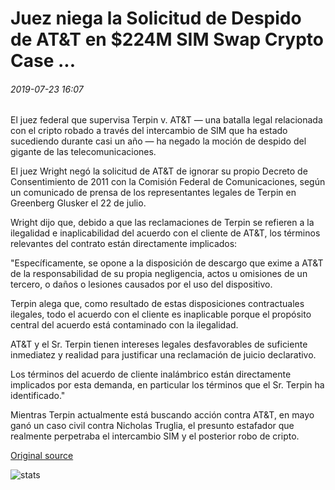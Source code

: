 # Juez niega la Solicitud de Despido de AT&T en $224M SIM Swap Crypto Case ...

###### 2019-07-23 16:07

El juez federal que supervisa Terpin v. AT&T — una batalla legal relacionada con el cripto robado a través del intercambio de SIM que ha estado sucediendo durante casi un año — ha negado la moción de despido del gigante de las telecomunicaciones.

El juez Wright negó la solicitud de AT&T de ignorar su propio Decreto de Consentimiento de 2011 con la Comisión Federal de Comunicaciones, según un comunicado de prensa de los representantes legales de Terpin en Greenberg Glusker el 22 de julio.

Wright dijo que, debido a que las reclamaciones de Terpin se refieren a la ilegalidad e inaplicabilidad del acuerdo con el cliente de AT&T, los términos relevantes del contrato están directamente implicados:

"Específicamente, se opone a la disposición de descargo que exime a AT&T de la responsabilidad de su propia negligencia, actos u omisiones de un tercero, o daños o lesiones causados por el uso del dispositivo.

Terpin alega que, como resultado de estas disposiciones contractuales ilegales, todo el acuerdo con el cliente es inaplicable porque el propósito central del acuerdo está contaminado con la ilegalidad.

AT&T y el Sr. Terpin tienen intereses legales desfavorables de suficiente inmediatez y realidad para justificar una reclamación de juicio declarativo.

Los términos del acuerdo de cliente inalámbrico están directamente implicados por esta demanda, en particular los términos que el Sr. Terpin ha identificado."

Mientras Terpin actualmente está buscando acción contra AT&T, en mayo ganó un caso civil contra Nicholas Truglia, el presunto estafador que realmente perpetraba el intercambio SIM y el posterior robo de cripto.

[Original source](https://cointelegraph.com/news/judge-denies-att-request-for-dismissal-in-224m-sim-swap-crypto-case)

![stats](https://c.statcounter.com/11760860/0/a89fa40b/1/ "stats")